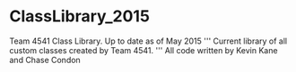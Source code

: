# ClassLibrary_2015
Team 4541 Class Library.  Up to date as of May 2015
''' Current library of all custom classes created by Team 4541.
''' All code written by Kevin Kane and Chase Condon
